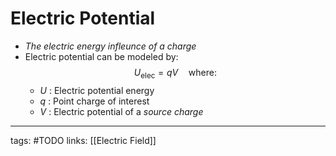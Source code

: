 # Electric Potential

- *The electric energy infleunce of a charge*
- Electric potential can be modeled by:
$$U_\text{elec} = qV \quad \text{where:}$$
	- $U$ : Electric potential energy
	- $q$ : Point charge of interest
	- $V$ : Electric potential of a *source charge*

---
tags: #TODO
links: [[Electric Field]]